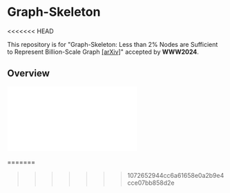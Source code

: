 # Graph-Skeleton
<<<<<<< HEAD

This repository is for "Graph-Skeleton: Less than 2% Nodes are Sufficient to Represent
Billion-Scale Graph [[arXiv]](https://openreview.net/forum?id=dU73Mgx7xm&referrer=%5Bthe%20profile%20of%20Haoran%20Deng%5D(%2Fprofile%3Fid%3D~Haoran_Deng2))" accepted by **WWW2024**.

## Overview

![fig1](./figs/model_2.pdf)

<!-- 
## Dependencies

- Python (3.8.3)
- PyTorch (>=1.6.0)

 (see `setup.py` for the full list)


## Installation
**From source**:

```bash
git clone https://github.com/caolinfeng/OoDHDR-codec OodHDR_codec
cd OodHDR_codec
pip install -U pip && pip install -e .
```

## Data Download

SDR training datasets can be downloaded from:
- [DIV2K](https://data.vision.ee.ethz.ch/cvl/DIV2K)
- [Flickr2K](http://cv.snu.ac.kr/research/EDSR/Flickr2K.tar)

HDR training datasets (.hdr) can be downloaded from:
- [HDRIHEVEN](https://hdrihaven.com/hdris/)
- [pfstools (HDR Image Gallery)](http://pfstools.sourceforge.net/hdr_gallery.html)
- [HDRLabs](http://www.hdrlabs.com/sibl/archive/)
- [Funt and Shi 2010](https://www2.cs.sfu.ca/~colour/data/funt_hdr/)

Evaluation datasets:
- [HDR (Google Drive)](https://drive.google.com/drive/folders/1U_GN4UARkLFve3UjvRhNKs56z6dcH-WI?usp=sharing)
- [SDR-Kodak](http://r0k.us/graphics/kodak/)

## Usage

### Training

A training script with a regularization & fusion loss is provided in
`examples/train_ood.py`. Please specify the corresponding HDR & SDR datasets in the file. The custom ImageFolder structure in our project only supports for the RGBE (.hdr) input currently.

You can run the script for a training pipeline:

```bash
python examples/train_ood.py --lambda 12 --epochs 250 --cuda --save --gpu 0,1,2,3 --batch-size 32 --rw 1e-5 --pw 2 --sdr_w 0.95 
```
> **Note:** 'rw, pw, sdr_w' are the hyper-parameters of the constructed loss. To achevie the optimal performance of a certain network, it is recommended to use the grid search.
You can also modify other parameters to change the model and training strategy in the file or cmd.

### Evaluation

To evaluate a trained model on HDR and SDR dataset, evaluation scripts (`examples/test_hdr.py`, `examples/test_sdr.py`) are provided. Please modify the testing dataset path in the corresponding file, and specify the trained model path in cmd: 

```bash
python examples/test_hdr.py --pth /XXX.pth.tar
```
```bash
python examples/test_sdr.py --pth /XXX.pth.tar
```

* The PyTorch pre-trained models can be downloaded [here (Google Drive)](https://drive.google.com/drive/folders/1FPUvTdN0JkoNJjm3FHDyrdPtLrddUxOm?usp=sharing)

### Quality Assessement

To assess the compression performance on HDR images, the evaluation metrics of puPSNR, puSSIM and HDR-VDP (3.0.6) are used, the source codes (Matlab version) can be [downloaded here](http://resources.mpi-inf.mpg.de/hdr/vdp/). 

## Citation

If you find this code useful, please cite our paper:

```
@inproceedings{Cao2020OodHDR,
  title     = {OoDHDR-Codec: Out-of-Distribution Generalization for HDR Image Compression},
  author    = {Linfeng Cao, Aofan Jiang, Wei Li, Huaying Wu and Nanyang Ye},
  booktitle = {Proceedings of the Thirty-Sixth AAAI Conference on Artificial Intelligence (AAAI)},
  year      = {2022}
}
```

## Related link
 * This project is developed based on [CompressAI library](https://github.com/InterDigitalInc/CompressAI)
 -->
=======
>>>>>>> 1072652944cc6a61658e0a2b9e4cce07bb858d2e
